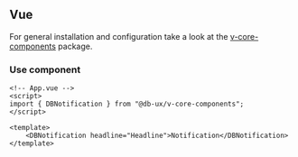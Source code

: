 <!--
SPDX-FileCopyrightText: 2025 DB Systel GmbH

SPDX-License-Identifier: Apache-2.0
-->

## Vue

For general installation and configuration take a look at the [v-core-components](https://www.npmjs.com/package/@db-ux/v-core-components) package.

### Use component

```vue App.vue
<!-- App.vue -->
<script>
import { DBNotification } from "@db-ux/v-core-components";
</script>

<template>
	<DBNotification headline="Headline">Notification</DBNotification>
</template>
```
